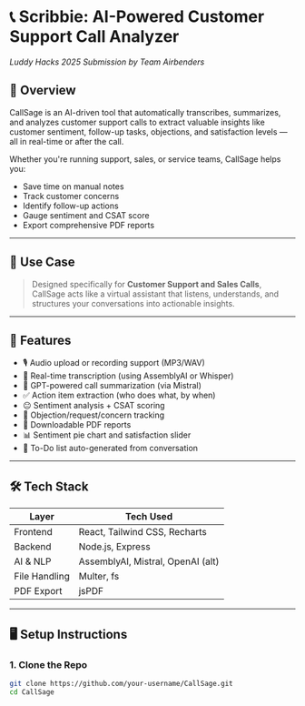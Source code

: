 # 📞 Scribbie: AI-Powered Customer Support Call Analyzer
*Luddy Hacks 2025 Submission by Team Airbenders*

## 🚀 Overview

CallSage is an AI-driven tool that automatically transcribes, summarizes, and analyzes customer support calls to extract valuable insights like customer sentiment, follow-up tasks, objections, and satisfaction levels — all in real-time or after the call.

Whether you're running support, sales, or service teams, CallSage helps you:
- Save time on manual notes
- Track customer concerns
- Identify follow-up actions
- Gauge sentiment and CSAT score
- Export comprehensive PDF reports

---

## 🎯 Use Case

> Designed specifically for **Customer Support and Sales Calls**, CallSage acts like a virtual assistant that listens, understands, and structures your conversations into actionable insights.

---

## 🧠 Features

- 🎙️ Audio upload or recording support (MP3/WAV)
- 📝 Real-time transcription (using AssemblyAI or Whisper)
- 🧾 GPT-powered call summarization (via Mistral)
- ✅ Action item extraction (who does what, by when)
- 😐 Sentiment analysis + CSAT scoring
- 📌 Objection/request/concern tracking
- 📄 Downloadable PDF reports
- 📊 Sentiment pie chart and satisfaction slider
- 🧠 To-Do list auto-generated from conversation

---

## 🛠️ Tech Stack

| Layer        | Tech Used                        |
|--------------|----------------------------------|
| Frontend     | React, Tailwind CSS, Recharts    |
| Backend      | Node.js, Express                 |
| AI & NLP     | AssemblyAI, Mistral, OpenAI (alt)|
| File Handling| Multer, fs                       |
| PDF Export   | jsPDF                            |

---

## 🖥️ Setup Instructions

### 1. Clone the Repo

```bash
git clone https://github.com/your-username/CallSage.git
cd CallSage
